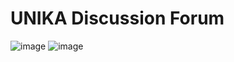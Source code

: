 # UNIKA Discussion Forum
![image](https://user-images.githubusercontent.com/84588706/163674217-229a58ae-e3bc-4089-a6a6-94b8eb20439a.png)
![image](https://user-images.githubusercontent.com/84588706/163674234-d8f48b93-4216-4c5b-a54a-81408ac444ed.png)
